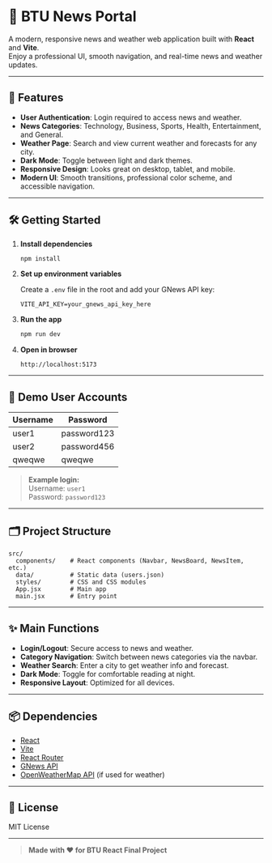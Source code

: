 # 📰 BTU News Portal

A modern, responsive news and weather web application built with **React** and **Vite**.  
Enjoy a professional UI, smooth navigation, and real-time news and weather updates.

---

## 🚀 Features

- **User Authentication**: Login required to access news and weather.
- **News Categories**: Technology, Business, Sports, Health, Entertainment, and General.
- **Weather Page**: Search and view current weather and forecasts for any city.
- **Dark Mode**: Toggle between light and dark themes.
- **Responsive Design**: Looks great on desktop, tablet, and mobile.
- **Modern UI**: Smooth transitions, professional color scheme, and accessible navigation.

---

## 🛠️ Getting Started

1. **Install dependencies**
   ```bash
   npm install
   ```

2. **Set up environment variables**

   Create a `.env` file in the root and add your GNews API key:
   ```
   VITE_API_KEY=your_gnews_api_key_here
   ```

3. **Run the app**
   ```bash
   npm run dev
   ```

4. **Open in browser**
   ```
   http://localhost:5173
   ```

---

## 👤 Demo User Accounts

| Username | Password     |
|----------|-------------|
| user1    | password123 |
| user2    | password456 |
| qweqwe   | qweqwe      |

> **Example login:**  
> Username: `user1`  
> Password: `password123`

---

## 🗂️ Project Structure

```
src/
  components/    # React components (Navbar, NewsBoard, NewsItem, etc.)
  data/          # Static data (users.json)
  styles/        # CSS and CSS modules
  App.jsx        # Main app
  main.jsx       # Entry point
```

---

## ✨ Main Functions

- **Login/Logout**: Secure access to news and weather.
- **Category Navigation**: Switch between news categories via the navbar.
- **Weather Search**: Enter a city to get weather info and forecast.
- **Dark Mode**: Toggle for comfortable reading at night.
- **Responsive Layout**: Optimized for all devices.

---

## 📦 Dependencies

- [React](https://react.dev/)
- [Vite](https://vitejs.dev/)
- [React Router](https://reactrouter.com/)
- [GNews API](https://gnews.io/)
- [OpenWeatherMap API](https://openweathermap.org/) (if used for weather)

---

## 📄 License

MIT License

---

> **Made with ❤️ for BTU React Final Project**

